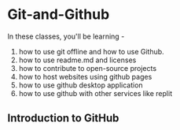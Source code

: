 # Git-and-Github

In these classes, you'll be learning -
1. how to use git offline and how to use Github.
2. how to use readme.md and licenses
3. how to contribute to open-source projects
4. how to host websites using github pages
5. how to use github desktop application
6. how to use github with other services like replit

## Introduction to GitHub

